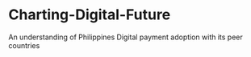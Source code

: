 # Charting-Digital-Future
An understanding of Philippines Digital payment adoption with its peer countries
